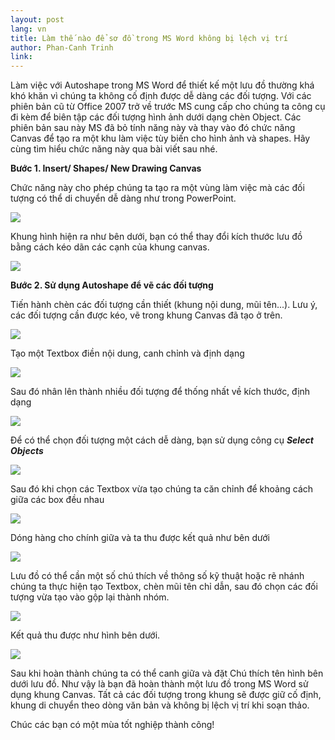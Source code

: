 ```yaml
---
layout: post
lang: vn
title: Làm thế nào để sơ đồ trong MS Word không bị lệch vị trí
author: Phan-Canh Trinh
link: 
---
```


Làm việc với Autoshape trong MS Word để thiết kế một lưu đồ thường khá khó khăn vì chúng ta không cố định được dễ dàng các đối tượng. Với các phiên bản cũ từ Office 2007 trở về trước MS cung cấp cho chúng ta công cụ đi kèm để biên tập các đối tượng hình ảnh dưới dạng chèn Object. Các phiên bản sau này MS đã bỏ tính năng này và thay vào đó chức năng Canvas để tạo ra một khu làm việc tùy biến cho hình ảnh và shapes. Hãy cùng tìm hiểu chức năng này qua bài viết sau nhé.

**Bước 1. Insert/ Shapes/ New Drawing Canvas**

Chức năng này cho phép chúng ta tạo ra một vùng làm việc mà các đối tượng có thể di chuyển dễ dàng như trong PowerPoint.

![](/images/vn_tut/ve-luu-do-word/pic1.png)

Khung hình hiện ra như bên dưới, bạn có thể thay đổi kích thước lưu đồ bằng cách kéo dãn các cạnh của khung canvas.

![](/images/vn_tut/ve-luu-do-word/pic2.png)

**Bước 2. Sử dụng Autoshape để vẽ các đối tượng**

Tiến hành chèn các đối tượng cần thiết (khung nội dung, mũi tên...). Lưu ý, các đối tượng cần được kéo, vẽ trong khung Canvas đã tạo ở trên.

![](/images/vn_tut/ve-luu-do-word/pic3.png)

Tạo một Textbox điền nội dung, canh chỉnh và định dạng

![](/images/vn_tut/ve-luu-do-word/pic4.png)

Sau đó nhân lên thành nhiều đối tượng để thống nhất về kích thước, định dạng

![](/images/vn_tut/ve-luu-do-word/pic5.png)

Để có thể chọn đối tượng một cách dễ dàng, bạn sử dụng công cụ ***Select Objects***

![](/images/vn_tut/ve-luu-do-word/pic6.png)

Sau đó khi chọn các Textbox vừa tạo chúng ta căn chỉnh để khoảng cách giữa các box đều nhau

![](/images/vn_tut/ve-luu-do-word/pic7.png)

Dóng hàng cho chính giữa và ta thu được kết quả như bên dưới

![](/images/vn_tut/ve-luu-do-word/pic8.png)

Lưu đồ có thể cần một số chú thích về thông số kỹ thuật hoặc rẽ nhánh chúng ta thực hiện tạo Textbox, chèn mũi tên chỉ dẫn, sau đó chọn các đối tượng vừa tạo vào gộp lại thành nhóm.

![](/images/vn_tut/ve-luu-do-word/pic9.png)

Kết quả thu được như hình bên dưới.

![](/images/vn_tut/ve-luu-do-word/pic10.png)

Sau khi hoàn thành chúng ta có thể canh giữa và đặt Chú thích tên hình bên dưới lưu đồ. Như vậy là bạn đã hoàn thành một lưu đồ trong MS Word sử dụng khung Canvas. Tất cả các đối tượng trong khung sẽ được giữ cố định, khung di chuyển theo dòng văn bản và không bị lệch vị trí khi soạn thảo.

Chúc các bạn có một mùa tốt nghiệp thành công!
